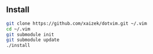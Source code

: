 ## Install

```bash
git clone https://github.com/xaizek/dotvim.git ~/.vim
cd ~/.vim
git submodule init
git submodule update
./install
```

